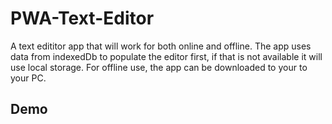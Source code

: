 # PWA-Text-Editor
A text edititor app that will work for both online and offline. The app uses data from indexedDb to populate the editor first, if that is not available it will use local storage. For offline use, the app can be downloaded to your to your PC. 

## Demo
